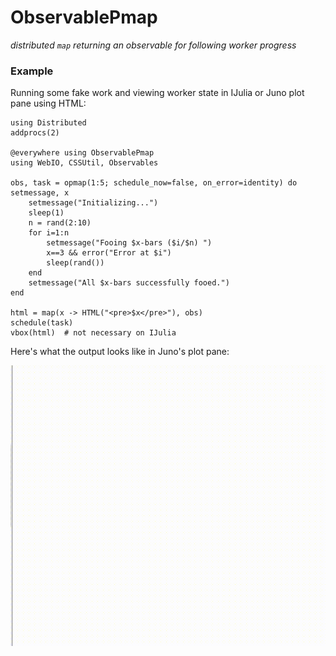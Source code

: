 # ObservablePmap

*distributed `map` returning an observable for following worker progress*

### Example 
Running some fake work and viewing worker state in IJulia or Juno plot pane using HTML:
```
using Distributed
addprocs(2)

@everywhere using ObservablePmap
using WebIO, CSSUtil, Observables

obs, task = opmap(1:5; schedule_now=false, on_error=identity) do setmessage, x
    setmessage("Initializing...")
    sleep(1)
    n = rand(2:10)
    for i=1:n
        setmessage("Fooing $x-bars ($i/$n) ")
        x==3 && error("Error at $i")
        sleep(rand())
    end
    setmessage("All $x-bars successfully fooed.")
end

html = map(x -> HTML("<pre>$x</pre>"), obs)
schedule(task)
vbox(html)  # not necessary on IJulia
```
Here's what the output looks like in Juno's plot pane:

<img src="https://raw.githubusercontent.com/yha/ObservablePmap.jl/master/opmap-html-output.gif" width="600" />
